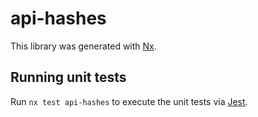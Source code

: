 # api-hashes

This library was generated with [Nx](https://nx.dev).

## Running unit tests

Run `nx test api-hashes` to execute the unit tests via [Jest](https://jestjs.io).
